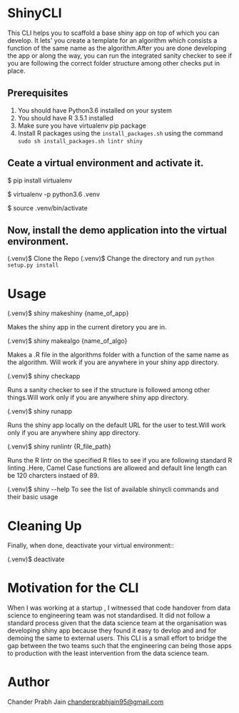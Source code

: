 
# ShinyCLI

This CLI helps you to scaffold a base shiny app on top of which you can develop. It lets' you create a template for an algorithm which consists a
function of the same name as the algorithm.After you are done developing the app or along the way, you can run the integrated sanity checker to see
if you are following the correct folder structure among other checks put in place.

## Prerequisites

1. You should have Python3.6 installed on your system
2. You should have R 3.5.1 installed
3. Make sure you have virtualenv pip package
4. Install R packages using the `install_packages.sh` using the command `sudo sh install_packages.sh lintr shiny`


## Ceate a virtual environment and activate it.

  $ pip install virtualenv 

  $ virtualenv -p python3.6 .venv 

  $ source .venv/bin/activate 

## Now, install the demo application into the virtual environment.

  (.venv)$ Clone the Repo 
  (.venv)$ Change the directory and run `python setup.py install`




# Usage


(.venv)$ shiny makeshiny {name_of_app} 

  Makes the shiny app in the current diretory you are in.

(.venv)$ shiny makealgo {name_of_algo} 

  Makes a .R file in the algorithms folder with a function of the same name as the algorithm. Will work if you are anywhere in your
  shiny app directory.

(.venv)$ shiny checkapp 

  Runs a sanity checker to see if the structure is followed among other things.Will work only if you are anywhere
  shiny app directory.

(.venv)$ shiny runapp 

  Runs the shiny app locally on the default URL for the user to test.Will work only if you are anywhere
  shiny app directory.

(.venv)$ shiny runlintr {R_file_path}

  Runs the R lintr on the specified R files to see if you are following standard R linting .Here, Camel Case functions are allowed and
  default line length can be 120 charcters instaed of 89.


(.venv)$ shiny --help
  To see the list of available shinycli commands and their basic usage 



# Cleaning Up


Finally, when done, deactivate your virtual environment::

  (.venv)$ deactivate


# Motivation for the CLI

When I was working at a startup , I witnessed that code handover from data science to engineering team was not standardised. It did not follow a standard process
given that the data science team at the organisation was developing shiny app because they found it easy to devlop and and for demoing the same to external users. This CLI is a small effort to bridge the gap between the two teams such that the engineering can being those apps to production with the least intervention from the data science team.


# Author

Chander Prabh Jain <chanderprabhjain95@gmail.com>


